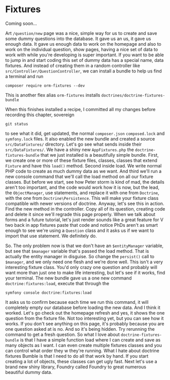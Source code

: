 # Fixtures

Coming soon...

Art `/question/new` page was a nice, simple way for us to create and save some dummy
questions into the database. It gave us an us, it gave us enough data. It gave us
enough data to work on the homepage and also to work on the individual question, show
pages, having a nice set of data to work with while you're developing is super
important. If you want to be able to jump in and start coding this set of dummy data
has a special name, data fixtures. And instead of creating them in a random
controller like `src/Controller/QuestionController`, we can install a bundle to
help us find a terminal and run 

```terminal
composer require orm-fixtures --dev
```

This is another flex alias `orm-fixtures` installs `doctrines/doctrine-fixtures-bundle`

When this finishes installed a recipe, I committed all my changes before recording
this chapter, sovereign

```terminal
git status
```

to see what it did, get updated, the normal
`composer.json` `composed.lock` and `symfony.lock` files. It also enabled the
new bundle and created a source `src/DataFixtures/` directory. Let's go see what sends
inside their `src/DataFixtures/`. We have a shiny new `AppFixtures.php` the
`doctrine-fixtures-bundle` that we just installed is a beautifully simple bundle.
First, we create one or more of these fixture files, classes, classes that extend
`Fixture` and have this `load()` method. Second inside load. We write normal PHP code to
create as much dummy data as we want. And third we'll run a new console command that
we'll call the load method on all our fixture classes. But before we start, see how
Peter storm is kind of mad, the details aren't too important, and the code would work
how it is now, but the lead, the `ObjectManager`, use statements, and replace it with
one from `Doctrine`, with the one from `Doctrine\Persistence`. This will make your
fixture class compatible with newer versions of doctrine. Anyway, let's see this in
action. Find the new method in the controller. Copy all of its question, creating
code and delete it since we'll regrade this page properly. When we talk about forms
and a future tutorial, let's just render sounds like a great feature for V two back
in app fixtures paste that code and notice PhDs aren't as smart enough to see we're
using a `Question` class and it asks us if we want to import that use statement. We
definitely do.

So. The only problem now is that we don't have an `$entityManager` variable, but see
that `$manager` variable that's passed the load method. That is actually the entity
manager in disguise. So change the `persist()` call to `$manager`, and we only need one
flesh and we're done well. This isn't a very interesting fixture class. You'd only
crazy one question and probably will want more than just one to make life
interesting, but let's see if it works, find your terminal. The new bundle gave us a
one new command `doctrine:fixtures:load`, execute that through the 

```terminal
symfony console doctrine:fixtures:load
```

It asks us to confirm because each time we run this command, it will completely empty
our database before loading the new data. And I think it worked. Let's go check out
the homepage refresh and yes, it shows the one question from the fixture file. Not
too interesting yet, but you can see how it works. If you don't see anything on this
page, it's probably because you are one question asked at is no. And so it's being
hidden. Try rerunning the command to get a fresh question. So what I love about
`doctrine-fixtures-bundle` is that I have a simple function load where I can create and
save as many objects as I want. I can even create multiple fixtures classes and you
can control what order they w they're running. What I hate about doctrine fixtures
Bumble is that I need to do all that work by hand. If you start creating a lot of
objects, these classes can get ugly fast. Next let's use a brand new shiny library,
Foundry called Foundry to great numerous beautiful dummy data.
